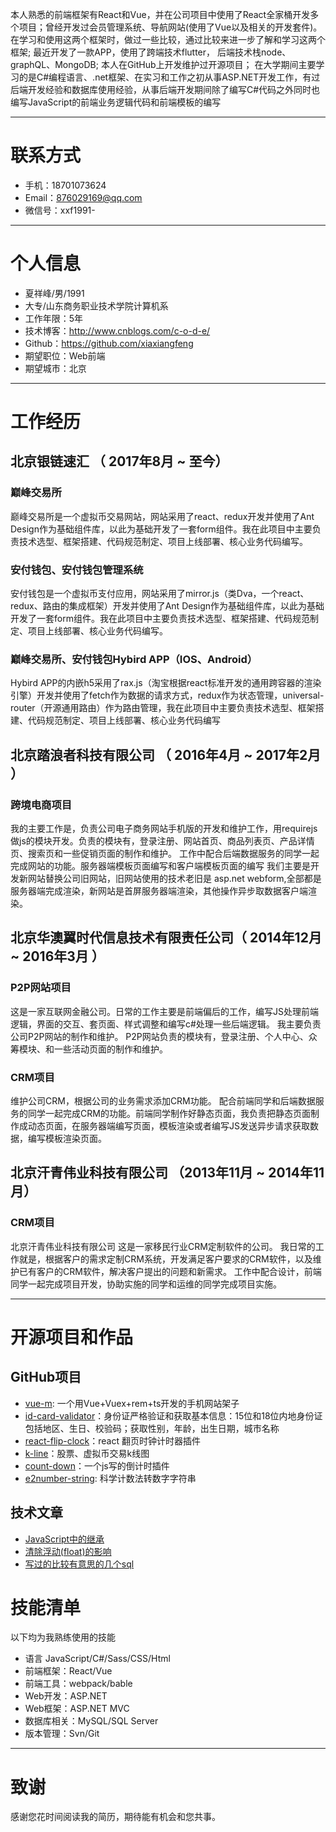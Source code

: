 本人熟悉的前端框架有React和Vue，并在公司项目中使用了React全家桶开发多个项目；曾经开发过会员管理系统、导航网站(使用了Vue以及相关的开发套件)。在学习和使用这两个框架时，做过一些比较，通过比较来进一步了解和学习这两个框架;
最近开发了一款APP，使用了跨端技术flutter， 后端技术栈node、graphQL、MongoDB;
本人在GitHub上开发维护过开源项目；
在大学期间主要学习的是C#编程语言、.net框架、在实习和工作之初从事ASP.NET开发工作，有过后端开发经验和数据库使用经验，从事后端开发期间除了编写C#代码之外同时也编写JavaScript的前端业务逻辑代码和前端模板的编写

---


# 联系方式

- 手机：18701073624
- Email：876029169@qq.com 
- 微信号：xxf1991-

---

# 个人信息

 - 夏祥峰/男/1991 
 - 大专/山东商务职业技术学院计算机系 
 - 工作年限：5年
 - 技术博客：http://www.cnblogs.com/c-o-d-e/ 
 - Github：https://github.com/xiaxiangfeng 
 - 期望职位：Web前端
 - 期望城市：北京

---

# 工作经历

## 北京银链速汇 （ 2017年8月 ~ 至今）

### 巅峰交易所
巅峰交易所是一个虚拟币交易网站，网站采用了react、redux开发并使用了Ant Design作为基础组件库，以此为基础开发了一套form组件。我在此项目中主要负责技术选型、框架搭建、代码规范制定、项目上线部署、核心业务代码编写。

### 安付钱包、安付钱包管理系统
安付钱包是一个虚拟币支付应用，网站采用了mirror.js（类Dva，一个react、redux、路由的集成框架）开发并使用了Ant Design作为基础组件库，以此为基础开发了一套form组件。我在此项目中主要负责技术选型、框架搭建、代码规范制定、项目上线部署、核心业务代码编写。

### 巅峰交易所、安付钱包Hybird APP（IOS、Android）
Hybird APP的内嵌h5采用了rax.js（淘宝根据react标准开发的通用跨容器的渲染引擎）开发并使用了fetch作为数据的请求方式，redux作为状态管理，universal-router（开源通用路由）作为路由管理，我在此项目中主要负责技术选型、框架搭建、代码规范制定、项目上线部署、核心业务代码编写
 
## 北京踏浪者科技有限公司 （ 2016年4月 ~ 2017年2月 ）

### 跨境电商项目 
我的主要工作是，负责公司电子商务网站手机版的开发和维护工作，用requirejs做js的模块开发。负责的模块有，登录注册、网站首页、商品列表页、产品详情页、搜索页和一些促销页面的制作和维护。
工作中配合后端数据服务的同学一起完成网站的功能。服务器端模板页面编写和客户端模板页面的编写
我们主要是开发新网站替换公司旧网站，旧网站使用的技术老旧是 asp.net webform,全部都是服务器端完成渲染，新网站是首屏服务器端渲染，其他操作异步取数据客户端渲染。


## 北京华澳翼时代信息技术有限责任公司（ 2014年12月 ~ 2016年3月 ）

### P2P网站项目
这是一家互联网金融公司。日常的工作主要是前端偏后的工作，编写JS处理前端逻辑，界面的交互、套页面、样式调整和编写c#处理一些后端逻辑。
我主要负责公司P2P网站的制作和维护。
P2P网站负责的模块有，登录注册、个人中心、众筹模块、和一些活动页面的制作和维护。
### CRM项目
维护公司CRM，根据公司的业务需求添加CRM功能。
配合前端同学和后端数据服务的同学一起完成CRM的功能。前端同学制作好静态页面，我负责把静态页面制作成动态页面，在服务器端编写页面，模板渲染或者编写JS发送异步请求获取数据，编写模板渲染页面。


## 北京汗青伟业科技有限公司 （2013年11月 ~ 2014年11月）

### CRM项目
北京汗青伟业科技有限公司
这是一家移民行业CRM定制软件的公司。
我日常的工作就是，根据客户的需求定制CRM系统，开发满足客户要求的CRM软件，以及维护已有客户的CRM软件，解决客户提出的问题和新需求。
工作中配合设计，前端同学一起完成项目开发，协助实施的同学和运维的同学完成项目实施。 

---

# 开源项目和作品

## GitHub项目

 - [vue-m](https://github.com/xiaxiangfeng/vue-m): 一个用Vue+Vuex+rem+ts开发的手机网站架子
 - [id-card-validator](https://github.com/xiaxiangfeng/id-card-validator)：身份证严格验证和获取基本信息：15位和18位内地身份证包括地区、生日、校验码；获取性别，年龄，出生日期，城市名称
 - [react-flip-clock](https://github.com/xiaxiangfeng/react-flip-clock)：react 翻页时钟计时器插件
 - [k-line](https://github.com/xiaxiangfeng/k-line)：股票、虚拟币交易k线图
 - [count-down](https://github.com/xiaxiangfeng/count-down)：一个js写的倒计时插件
 - [e2number-string](https://github.com/xiaxiangfeng/e2number-string): 科学计数法转数字字符串

## 技术文章

- [JavaScript中的继承](http://www.cnblogs.com/c-o-d-e/p/5589536.html)
- [清除浮动(float)的影响](http://www.cnblogs.com/c-o-d-e/p/5565109.html)
- [写过的比较有意思的几个sql](http://www.cnblogs.com/c-o-d-e/p/5119832.html)

# 技能清单

以下均为我熟练使用的技能

- 语言 JavaScript/C#/Sass/CSS/Html
- 前端框架：React/Vue
- 前端工具：webpack/bable
- Web开发：ASP.NET
- Web框架：ASP.NET MVC
- 数据库相关：MySQL/SQL Server
- 版本管理：Svn/Git

---

# 致谢
感谢您花时间阅读我的简历，期待能有机会和您共事。

